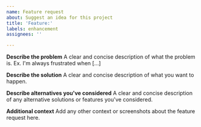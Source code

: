 ```yaml
---
name: Feature request
about: Suggest an idea for this project
title: 'Feature:'
labels: enhancement
assignees: ''

---
```


**Describe the problem**
A clear and concise description of what the problem is. Ex. I'm always frustrated when [...]

**Describe the solution**
A clear and concise description of what you want to happen.

**Describe alternatives you've considered**
A clear and concise description of any alternative solutions or features you've considered.

**Additional context**
Add any other context or screenshots about the feature request here.
